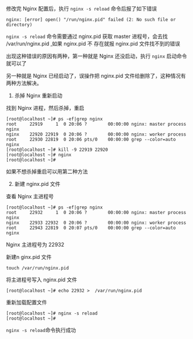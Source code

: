修改完 Nginx 配置后，执行 `nginx -s reload` 命令后报了如下错误

```
nginx: [error] open() "/run/nginx.pid" failed (2: No such file or directory)
```

`nginx -s reload` 命令需要通过 nginx.pid 获取 master 进程号，会去找 /var/run/nginx.pid ,如果 nginx.pid 不 存在就报 nginx.pid 文件找不到的错误

出现这种错误的原因有两种，第一种就是 Nginx 还没启动，执行 `nginx` 启动命令就可以了

另一种就是 Nginx 已经启动了，误操作把 nginx.pid 文件给删除了，这种情况有两种方法解决。

1. 杀掉 Nginx 重新启动

找到 Nginx 进程，然后杀掉，重启

```
[root@localhost ~]# ps -ef|grep nginx
root     22919     1  0 20:06 ?        00:00:00 nginx: master process nginx
nginx    22920 22919  0 20:06 ?        00:00:00 nginx: worker process
root     22930 22819  0 20:06 pts/0    00:00:00 grep --color=auto nginx
[root@localhost ~]# kill -9 22919 22920
[root@localhost ~]# nginx
[root@localhost ~]#
```

如果不想杀掉重启可以用第二种方法

2. 新建 nginx.pid 文件

查看 Nginx 主进程号

```
[root@localhost ~]# ps -ef|grep nginx
root     22932     1  0 20:06 ?        00:00:00 nginx: master process nginx
nginx    22933 22932  0 20:06 ?        00:00:00 nginx: worker process
root     22943 22819  0 20:07 pts/0    00:00:00 grep --color=auto nginx
```

Nginx 主进程号为 22932

新建n ginx.pid 文件

```
touch /var/run/nginx.pid
```

将主进程号写入 nginx.pid 文件

```
[root@localhost ~]# echo 22932 >  /var/run/nginx.pid
```

重新加载配置文件

```
[root@localhost ~]# nginx -s reload
[root@localhost ~]#
```

`nginx -s reload`命令执行成功